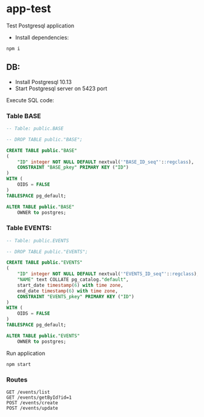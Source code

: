# app-test
Test Postgresql application
- Install dependencies:
```
npm i
```

## DB:
- Install Postgresql 10.13
- Start Postgresql server on 5423 port

Execute SQL code:
### Table BASE
```SQL
-- Table: public.BASE

-- DROP TABLE public."BASE";

CREATE TABLE public."BASE"
(
    "ID" integer NOT NULL DEFAULT nextval('"BASE_ID_seq"'::regclass),
    CONSTRAINT "BASE_pkey" PRIMARY KEY ("ID")
)
WITH (
    OIDS = FALSE
)
TABLESPACE pg_default;

ALTER TABLE public."BASE"
    OWNER to postgres;
```
### Table EVENTS:
```SQL
-- Table: public.EVENTS

-- DROP TABLE public."EVENTS";

CREATE TABLE public."EVENTS"
(
    "ID" integer NOT NULL DEFAULT nextval('"EVENTS_ID_seq"'::regclass),
    "NAME" text COLLATE pg_catalog."default",
    start_date timestamp(6) with time zone,
    end_date timestamp(6) with time zone,
    CONSTRAINT "EVENTS_pkey" PRIMARY KEY ("ID")
)
WITH (
    OIDS = FALSE
)
TABLESPACE pg_default;

ALTER TABLE public."EVENTS"
    OWNER to postgres;
```

Run application
```
npm start
```
### Routes
```
GET /events/list
GET /events/getById?id=1
POST /events/create
POST /events/update
```